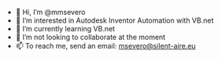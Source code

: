 - 👋 Hi, I’m @mmsevero
- 👀 I’m interested in Autodesk Inventor Automation with VB.net
- 🌱 I’m currently learning VB.net
- 💞️ I’m not looking to collaborate at the moment
- 📫 To reach me, send an email: msevero@silent-aire.eu

<!---
mmsevero/mmsevero is a ✨ special ✨ repository because its `README.md` (this file) appears on your GitHub profile.
You can click the Preview link to take a look at your changes.
--->
